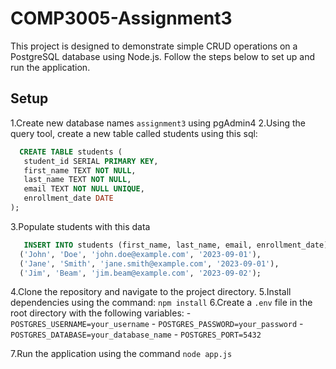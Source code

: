 # COMP3005-Assignment3
This project is designed to demonstrate simple CRUD operations on a PostgreSQL database using Node.js. Follow the steps below to set up and run the application.

## Setup

1.Create new database names `assignment3` using pgAdmin4
2.Using the query tool, create a new table called students using this sql:

 ```sql
   CREATE TABLE students (
    student_id SERIAL PRIMARY KEY,
    first_name TEXT NOT NULL,
    last_name TEXT NOT NULL,
    email TEXT NOT NULL UNIQUE,
    enrollment_date DATE
);
```

3.Populate students with this data 
  ```sql
     INSERT INTO students (first_name, last_name, email, enrollment_date) VALUES
    ('John', 'Doe', 'john.doe@example.com', '2023-09-01'),
    ('Jane', 'Smith', 'jane.smith@example.com', '2023-09-01'),
    ('Jim', 'Beam', 'jim.beam@example.com', '2023-09-02');
 ```
4.Clone the repository and navigate to the project directory.
5.Install dependencies using the command: `npm install`
6.Create a `.env` file in the root directory with the following variables:
    - `POSTGRES_USERNAME=your_username`
    - `POSTGRES_PASSWORD=your_password`
    - `POSTGRES_DATABASE=your_database_name`
    - `POSTGRES_PORT=5432`

7.Run the application using the command `node app.js`